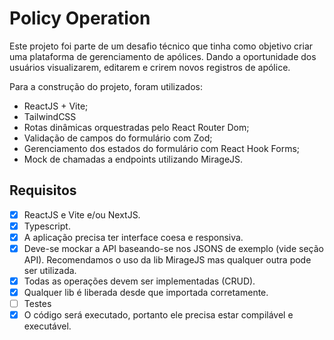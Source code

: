 # Policy Operation
Este projeto foi parte de um desafio técnico que tinha como objetivo criar uma plataforma de gerenciamento de apólices. Dando a oportunidade dos usuários visualizarem, editarem e crirem novos registros de apólice.

Para a construção do projeto, foram utilizados:
- ReactJS + Vite;
- TailwindCSS
- Rotas dinâmicas orquestradas pelo React Router Dom;
- Validação de campos do formulário com Zod;
- Gerenciamento dos estados do formulário com React Hook Forms;
- Mock de chamadas a endpoints utilizando MirageJS.

## Requisitos

- [x] ReactJS e Vite e/ou NextJS.
- [x] Typescript.
- [x] A aplicação precisa ter interface coesa e responsiva.
- [x] Deve-se mockar a API baseando-se nos JSONS de exemplo (vide seção API). Recomendamos o uso da lib MirageJS mas qualquer outra pode ser utilizada.
- [x] Todas as operações devem ser implementadas (CRUD).
- [x] Qualquer lib é liberada desde que importada corretamente.
- [ ] Testes
- [x] O código será executado, portanto ele precisa estar compilável e executável.